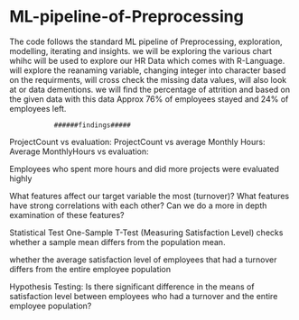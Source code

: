 # ML-pipeline-of-Preprocessing
The code follows the standard ML pipeline of Preprocessing,  exploration, modelling, iterating and insights.
we will be exploring the various chart whihc will be used to explore our HR Data which comes with R-Language. 
will explore the reanaming variable, changing integer into character based on the requirments, will cross check the missing data values, will also look at or data dementions.
we will find the percentage of attrition and based on the given data with this data Approx 76% of employees stayed and 24% of employees left.

               ######findings#####
ProjectCount vs evaluation:
ProjectCount vs average Monthly Hours:
Average MonthlyHours vs evaluation:

Employees who spent more hours and did more projects were evaluated highly

What features affect our target variable the most (turnover)?
What features have strong correlations with each other?
Can we do a more in depth examination of these features?

Statistical Test
One-Sample T-Test (Measuring Satisfaction Level)
checks whether a sample mean differs from the population mean. 

whether the average satisfaction level of employees that had a turnover differs from the entire employee population

Hypothesis Testing: Is there significant difference in the means of satisfaction level between employees 
who had a turnover and the entire employee population?
